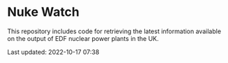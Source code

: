 # Nuke Watch

This repository includes code for retrieving the latest information available on the output of EDF nuclear power plants in the UK.

Last updated: 2022-10-17 07:38